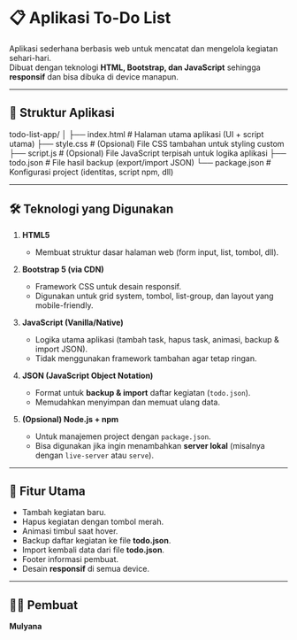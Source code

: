 # 📋 Aplikasi To-Do List

Aplikasi sederhana berbasis web untuk mencatat dan mengelola kegiatan sehari-hari.  
Dibuat dengan teknologi **HTML, Bootstrap, dan JavaScript** sehingga **responsif** dan bisa dibuka di device manapun.

---

## 📂 Struktur Aplikasi
todo-list-app/
│
├── index.html # Halaman utama aplikasi (UI + script utama)
├── style.css # (Opsional) File CSS tambahan untuk styling custom
├── script.js # (Opsional) File JavaScript terpisah untuk logika aplikasi
├── todo.json # File hasil backup (export/import JSON)
└── package.json # Konfigurasi project (identitas, script npm, dll)

---

## 🛠 Teknologi yang Digunakan

1. **HTML5**  
   - Membuat struktur dasar halaman web (form input, list, tombol, dll).

2. **Bootstrap 5 (via CDN)**  
   - Framework CSS untuk desain responsif.  
   - Digunakan untuk grid system, tombol, list-group, dan layout yang mobile-friendly.

3. **JavaScript (Vanilla/Native)**  
   - Logika utama aplikasi (tambah task, hapus task, animasi, backup & import JSON).  
   - Tidak menggunakan framework tambahan agar tetap ringan.

4. **JSON (JavaScript Object Notation)**  
   - Format untuk **backup & import** daftar kegiatan (`todo.json`).  
   - Memudahkan menyimpan dan memuat ulang data.

5. **(Opsional) Node.js + npm**  
   - Untuk manajemen project dengan `package.json`.  
   - Bisa digunakan jika ingin menambahkan **server lokal** (misalnya dengan `live-server` atau `serve`).

---

## 🚀 Fitur Utama

- Tambah kegiatan baru.  
- Hapus kegiatan dengan tombol merah.  
- Animasi timbul saat hover.  
- Backup daftar kegiatan ke file **todo.json**.  
- Import kembali data dari file **todo.json**.  
- Footer informasi pembuat.  
- Desain **responsif** di semua device.

---
## 👨‍💻 Pembuat

**Mulyana**


